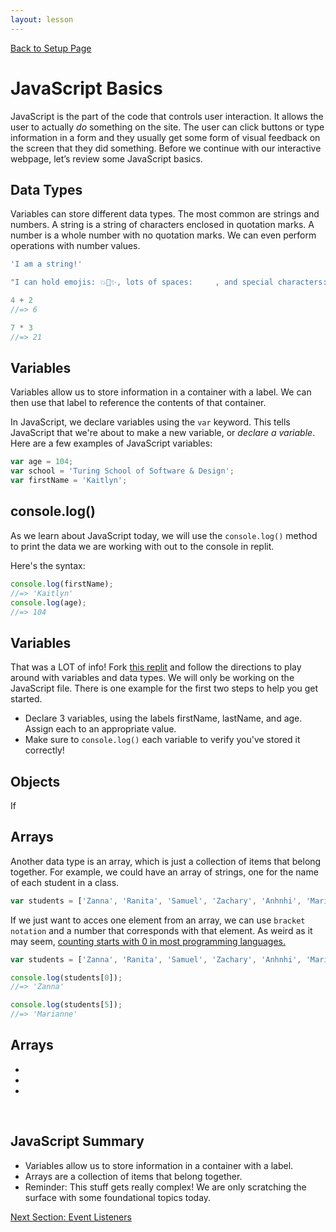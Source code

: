 ```yaml
---
layout: lesson
---
```


<a href="../">Back to Setup Page</a>

# JavaScript Basics

JavaScript is the part of the code that controls user interaction. It allows the user to actually <em>do</em> something on the site. The user can click buttons or type information in a form and they usually get some form of visual feedback on the screen that they did something. Before we continue with our interactive webpage, let’s review some JavaScript basics.

## Data Types

Variables can store different data types. The most common are strings and numbers. A string is a string of characters enclosed in quotation marks. A number is a whole number with no quotation marks. We can even perform operations with number values.

```js
'I am a string!'

"I can hold emojis: 💥🦄✨, lots of spaces:     , and special characters: $#@%"

4 + 2
//=> 6

7 * 3
//=> 21
```

## Variables

Variables allow us to store information in a container with a label. We can then use that label to reference the contents of that container. 

In JavaScript, we declare variables using the `var` keyword. This tells JavaScript that we're about to make a new variable, or _declare a variable_. Here are a few examples of JavaScript variables:

```js
var age = 104;
var school = 'Turing School of Software & Design';
var firstName = 'Kaitlyn';
```

## console.log()

As we learn about JavaScript today, we will use the `console.log()` method to print the data we are working with out to the console in replit.

Here's the syntax:

```js
console.log(firstName);
//=> 'Kaitlyn'
console.log(age);
//=> 104
```

<div class="try-it-new">
  <h2>Variables</h2>
  <p>That was a LOT of info! Fork <a href="https://replit.com/@turingschool/javascript-variables#script.js" target="blank">this replit</a> and follow the directions to play around with variables and data types. We will only be working on the JavaScript file. There is one example for the first two steps to help you get started.</p>
  <ul>
    <li>Declare 3 variables, using the labels firstName, lastName, and age. Assign each to an appropriate value.</li>
    <li>Make sure to <code>console.log()</code> each variable to verify you've stored it correctly!</li>
  </ul>
</div>

## Objects

If 

## Arrays

Another data type is an array, which is just a collection of items that belong together. For example, we could have an array of strings, one for the name of each student in a class. 

```js
var students = ['Zanna', 'Ranita', 'Samuel', 'Zachary', 'Anhnhi', 'Marianne'];
```

If we just want to acces one element from an array, we can use `bracket notation` and a number that corresponds with that element. As weird as it may seem, [counting starts with 0 in most programming languages.](https://skillcrush.com/blog/why-programmers-start-counting-at-zero/)

```js
var students = ['Zanna', 'Ranita', 'Samuel', 'Zachary', 'Anhnhi', 'Marianne'];

console.log(students[0]);
//=> 'Zanna'

console.log(students[5]);
//=> 'Marianne'
```

<div class="try-it-new">
  <h2>Arrays</h2>
  <p></p>
  <ul>
    <li></li>
    <li></li>
    <li></li>
  </ul>
</div>
<br>






## JavaScript Summary

- Variables allow us to store information in a container with a label.
- Arrays are a collection of items that belong together.
- Reminder: This stuff gets really complex! We are only scratching the surface with some foundational topics today.

<a href="../js-2">Next Section: Event Listeners</a>
